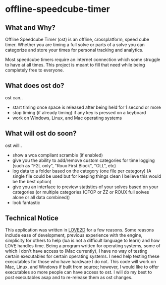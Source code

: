 # offline-speedcube-timer

## What and Why?

Offline Speedcube Timer (ost) is an offline, crossplatform, speed cube timer. Whether you are timing a full solve or parts of a solve you can categorize and store your times for personal tracking and analytics.

Most speedcube timers require an internet connection which some struggle to have at all times. This project is meant to fill that need while being completely free to everyone.

## What does ost do?

ost can..

- start timing once space is released after being held for 1 second or more
- stop timing (if already timing) if any key is pressed on a keyboard
- work on Windows, Linux, and Mac operating systems

## What will ost do soon?

ost will..

- show a wca compliant scramble (if enabled)
- give you the ability to add/remove custom categories for time logging (such as "F2L only", "Roux First Block", "OLL", etc)
- log data to a folder based on the category (one file per category) (A single file could be used but for keeping things clean I believe this would be the best option)
- give you an interface to preview statistics of your solves based on your categories (or multiple categories (CFOP or ZZ or ROUX full solves alone or all data combined))
- look fantastic

## Technical Notice

This application was written in [LOVE2D](https://love2d.org/) for a few reasons. Some reasons include ease of development, previous experience with the engine, simplicity for others to help (lua is not a difficult language to learn) and how LOVE handles time. Being a program written for operating systems, some of which I don't have access to (Mac currently), I have no way of testing certain executables for certain operating systems. I need help testing these executables for those who have hardware I do not. This code will work on Mac, Linux, and Windows if built from source; however, I would like to offer executables so more people can have access to ost. I will do my best to post executables asap and to re-release them as ost changes.
